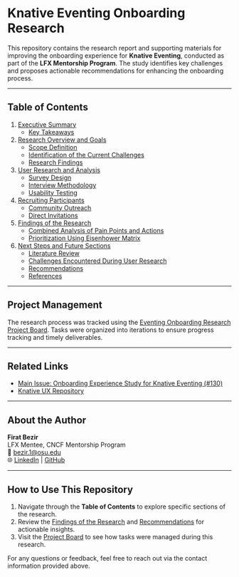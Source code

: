 # Knative Eventing Onboarding Research

This repository contains the research report and supporting materials for improving the onboarding experience for **Knative Eventing**, conducted as part of the **LFX Mentorship Program**. The study identifies key challenges and proposes actionable recommendations for enhancing the onboarding process.

---

## Table of Contents

1. [Executive Summary](./Introduction.md##executive-summary)  
   - [Key Takeaways](./Introduction.md#key-takeaways)    
2. [Research Overview and Goals](./Introduction.md#research-overview-and-goals)  
   - [Scope Definition](./Introduction.md#scope-definition)  
   - [Identification of the Current Challenges](./Introduction.md#identification-of-the-current-challenges)  
   - [Research Findings](./Introduction.md#research-findings)  
3. [User Research and Analysis](./User-Research.md#user-research-and-analysis)  
   - [Survey Design](./User-Research.md#survey-design)  
   - [Interview Methodology](./User-Research.md#interview-methodology)  
   - [Usability Testing](./User-Research.md#usability-testing)  
4. [Recruiting Participants](./Recruiting-Participants.md#recruiting-participants)  
   - [Community Outreach](./Recruiting-Participants.md#community-outreach)  
   - [Direct Invitations](./Recruiting-Participants.md#direct-invitations)  
5. [Findings of the Research](./Findings.md#findings-of-the-research)  
   - [Combined Analysis of Pain Points and Actions](./Findings.md#combined-analysis-of-pain-points-and-actions)  
   - [Prioritization Using Eisenhower Matrix](./Findings.md#prioritization-using-eisenhower-matrix)  
6. [Next Steps and Future Sections](./Future-Work.md#next-steps-and-future-sections)  
   - [Literature Review](./Future-Work.md#literature-review)  
   - [Challenges Encountered During User Research](./Future-Work.md#challenges-encountered-during-user-research)  
   - [Recommendations](./Future-Work.md#recommendations)  
   - [References](./Future-Work.md#references)  

---

## Project Management

The research process was tracked using the [Eventing Onboarding Research Project Board](https://github.com/orgs/knative/projects/82/views/1). Tasks were organized into iterations to ensure progress tracking and timely deliverables.

---

## Related Links

- [Main Issue: Onboarding Experience Study for Knative Eventing (#130)](https://github.com/knative/ux/issues/130)  
- [Knative UX Repository](https://github.com/knative/ux)  

---

## About the Author

**Firat Bezir**  
LFX Mentee, CNCF Mentorship Program  
📧 [bezir.1@osu.edu](mailto:bezir.1@osu.edu)  
🌐 [LinkedIn](https://www.linkedin.com/in/firatbezir/) | [GitHub](https://github.com/firatbezir?tab=overview&from=2024-06-01&to=2024-06-15)

---

## How to Use This Repository

1. Navigate through the **Table of Contents** to explore specific sections of the research.  
2. Review the [Findings of the Research](./Findings.md#findings-of-the-research) and [Recommendations](./Future-Work.md#recommendations) for actionable insights.  
3. Visit the [Project Board](https://github.com/orgs/knative/projects/2/views/1) to see how tasks were managed during this research.

For any questions or feedback, feel free to reach out via the contact information provided above.
